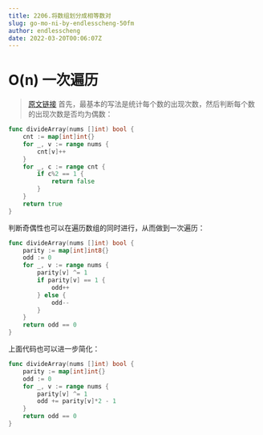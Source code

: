 ```yaml
---
title: 2206.将数组划分成相等数对
slug: go-mo-ni-by-endlesscheng-50fm
author: endlesscheng
date: 2022-03-20T00:06:07Z
---
```

# O(n) 一次遍历
 
> [原文链接](https://leetcode.cn/problems/divide-array-into-equal-pairs/solution/go-mo-ni-by-endlesscheng-50fm)
首先，最基本的写法是统计每个数的出现次数，然后判断每个数的出现次数是否均为偶数：

```go
func divideArray(nums []int) bool {
	cnt := map[int]int{}
	for _, v := range nums {
		cnt[v]++
	}
	for _, c := range cnt {
		if c%2 == 1 {
			return false
		}
	}
	return true
}
```

判断奇偶性也可以在遍历数组的同时进行，从而做到一次遍历：

```go
func divideArray(nums []int) bool {
	parity := map[int]int8{}
	odd := 0
	for _, v := range nums {
		parity[v] ^= 1
		if parity[v] == 1 {
			odd++
		} else {
			odd--
		}
	}
	return odd == 0
}
```

上面代码也可以进一步简化：

```go
func divideArray(nums []int) bool {
	parity := map[int]int{}
	odd := 0
	for _, v := range nums {
		parity[v] ^= 1
		odd += parity[v]*2 - 1
	}
	return odd == 0
}
```

